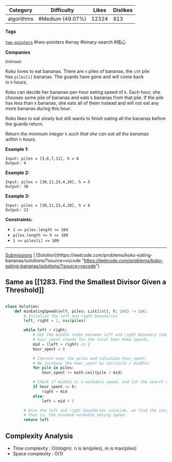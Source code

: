 
| Category   | Difficulty       | Likes | Dislikes |
| ---------- | ---------------- | ----- | -------- |
| algorithms | #Medium (49.07%) | 12324 | 813      |

**Tags**

[`two-pointers`](https://leetcode.com/tag/two-pointers?source=vscode "https://leetcode.com/tag/two-pointers?source=vscode") #two-pointers #array #binary-search #核心 

**Companies**

`Unknown`

Koko loves to eat bananas. There are `n` piles of bananas, the `ith` pile has `piles[i]` bananas. The guards have gone and will come back in `h` hours.

Koko can decide her bananas-per-hour eating speed of `k`. Each hour, she chooses some pile of bananas and eats `k` bananas from that pile. If the pile has less than `k` bananas, she eats all of them instead and will not eat any more bananas during this hour.

Koko likes to eat slowly but still wants to finish eating all the bananas before the guards return.

Return _the minimum integer_ `k` _such that she can eat all the bananas within_ `h` _hours_.

**Example 1:**

```
Input: piles = [3,6,7,11], h = 8
Output: 4
```

**Example 2:**

```
Input: piles = [30,11,23,4,20], h = 5
Output: 30
```

**Example 3:**

```
Input: piles = [30,11,23,4,20], h = 6
Output: 23
```

**Constraints:**

- `1 <= piles.length <= 104`
- `piles.length <= h <= 109`
- `1 <= piles[i] <= 109`

---

[Submissions](https://leetcode.com/problems/koko-eating-bananas/submissions/?source=vscode "https://leetcode.com/problems/koko-eating-bananas/submissions/?source=vscode") | [Solution](https://leetcode.com/problems/koko-eating-bananas/solutions/?source=vscode "https://leetcode.com/problems/koko-eating-bananas/solutions/?source=vscode")

## Same as [[1283. Find the Smallest Divisor Given a Threshold]]

```python

class Solution:
    def minEatingSpeed(self, piles: List[int], h: int) -> int:
        # Initalize the left and right boundaries
        left, right = 1, max(piles)

        while left < right:
            # Get the middle index between left and right boundary indexes.
            # hour_spent stands for the total hour Koko spends.
            mid = (left + right) // 2
            hour_spent = 0

            # Iterate over the piles and calculate hour_spent.
            # We increase the hour_spent by ceil(pile / middle)
            for pile in piles:
                hour_spent += math.ceil(pile / mid)

            # Check if middle is a workable speed, and cut the search space by half.
            if hour_spent <= h:
                right = mid
            else:
                left = mid + 1

        # Once the left and right boundaries coincide, we find the target value,
        # that is, the minimum workable eating speed.
        return left

```


## Complexity Analysis

- Time complexity : O(nlogm). n is len(piles), m is max(piles)
- Space complexity : O(1)